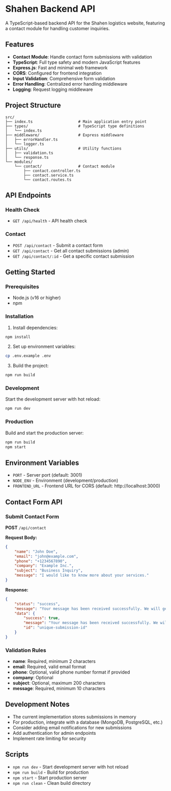 # Shahen Backend API

A TypeScript-based backend API for the Shahen logistics website, featuring a contact module for handling customer inquiries.

## Features

- **Contact Module**: Handle contact form submissions with validation
- **TypeScript**: Full type safety and modern JavaScript features
- **Express.js**: Fast and minimal web framework
- **CORS**: Configured for frontend integration
- **Input Validation**: Comprehensive form validation
- **Error Handling**: Centralized error handling middleware
- **Logging**: Request logging middleware

## Project Structure

```
src/
├── index.ts                    # Main application entry point
├── types/                      # TypeScript type definitions
│   └── index.ts
├── middleware/                 # Express middleware
│   ├── errorHandler.ts
│   └── logger.ts
├── utils/                      # Utility functions
│   ├── validation.ts
│   └── response.ts
└── modules/
    └── contact/                # Contact module
        ├── contact.controller.ts
        ├── contact.service.ts
        └── contact.routes.ts
```

## API Endpoints

### Health Check

- `GET /api/health` - API health check

### Contact

- `POST /api/contact` - Submit a contact form
- `GET /api/contact` - Get all contact submissions (admin)
- `GET /api/contact/:id` - Get a specific contact submission

## Getting Started

### Prerequisites

- Node.js (v16 or higher)
- npm

### Installation

1. Install dependencies:

```bash
npm install
```

2. Set up environment variables:

```bash
cp .env.example .env
```

3. Build the project:

```bash
npm run build
```

### Development

Start the development server with hot reload:

```bash
npm run dev
```

### Production

Build and start the production server:

```bash
npm run build
npm start
```

## Environment Variables

- `PORT` - Server port (default: 3001)
- `NODE_ENV` - Environment (development/production)
- `FRONTEND_URL` - Frontend URL for CORS (default: http://localhost:3000)

## Contact Form API

### Submit Contact Form

**POST** `/api/contact`

**Request Body:**

```json
{
	"name": "John Doe",
	"email": "john@example.com",
	"phone": "+1234567890",
	"company": "Example Inc.",
	"subject": "Business Inquiry",
	"message": "I would like to know more about your services."
}
```

**Response:**

```json
{
	"status": "success",
	"message": "Your message has been received successfully. We will get back to you soon!",
	"data": {
		"success": true,
		"message": "Your message has been received successfully. We will get back to you soon!",
		"id": "unique-submission-id"
	}
}
```

### Validation Rules

- **name**: Required, minimum 2 characters
- **email**: Required, valid email format
- **phone**: Optional, valid phone number format if provided
- **company**: Optional
- **subject**: Optional, maximum 200 characters
- **message**: Required, minimum 10 characters

## Development Notes

- The current implementation stores submissions in memory
- For production, integrate with a database (MongoDB, PostgreSQL, etc.)
- Consider adding email notifications for new submissions
- Add authentication for admin endpoints
- Implement rate limiting for security

## Scripts

- `npm run dev` - Start development server with hot reload
- `npm run build` - Build for production
- `npm start` - Start production server
- `npm run clean` - Clean build directory
